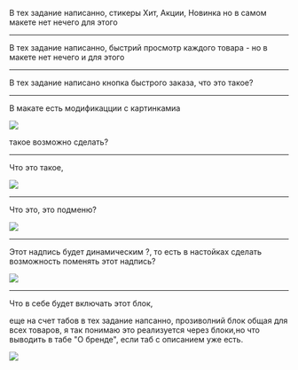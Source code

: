 
В тех задание написанно, стикеры Хит, Акции, Новинка но в самом макете нет нечего для этого

----------


 В тех задание написанно, быстрий просмотр каждого товара - но в макете нет нечего и для этого

----------

 В тех задание написано кнопка быстрого заказа, что это такое?


----------


 В  макате есть модификацции с картинкамиа

![](http://i.imgur.com/sdWKTB4.png)

такое возможно сделать?


----------



Что это такое,

![](http://i.imgur.com/ok2piQe.png)


----------




Что это, это подменю?

![](http://i.imgur.com/dspKIY9.png)


----------

Этот надпись будет динамическим ?, то есть в настойках сделать возможность поменять этот надпись?

![](http://i.imgur.com/ChPQ71j.png)


----------




Что в себе будет включать этот блок, 

еще на счет табов в тех задание напсанно, прозиволний блок общая для всех товаров, я так понимаю это реализуется через блоки,но что выводить в табе "О бренде",  если таб с описанием уже есть.

![](http://i.imgur.com/iRHjcea.png)